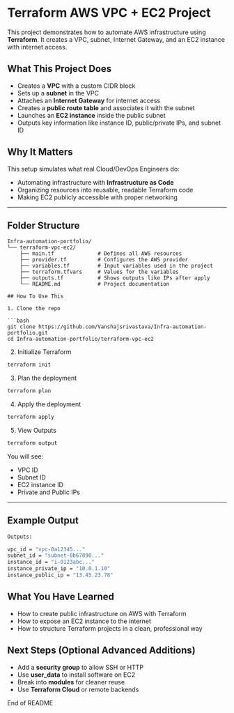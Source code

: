# Terraform AWS VPC + EC2 Project

This project demonstrates how to automate AWS infrastructure using **Terraform**. It creates a VPC, subnet, Internet Gateway, and an EC2 instance with internet access.

## What This Project Does

* Creates a **VPC** with a custom CIDR block
* Sets up a **subnet** in the VPC
* Attaches an **Internet Gateway** for internet access
* Creates a **public route table** and associates it with the subnet
* Launches an **EC2 instance** inside the public subnet
* Outputs key information like instance ID, public/private IPs, and subnet ID

## Why It Matters

This setup simulates what real Cloud/DevOps Engineers do:

* Automating infrastructure with **Infrastructure as Code**
* Organizing resources into reusable, readable Terraform code
* Making EC2 publicly accessible with proper networking

---

## Folder Structure

```
Infra-automation-portfolio/
└── terraform-vpc-ec2/
    ├── main.tf              # Defines all AWS resources
    ├── provider.tf          # Configures the AWS provider
    ├── variables.tf         # Input variables used in the project
    ├── terraform.tfvars     # Values for the variables
    ├── outputs.tf           # Shows outputs like IPs after apply
    └── README.md            # Project documentation

## How To Use This

1. Clone the repo

```bash
git clone https://github.com/Vanshajsrivastava/Infra-automation-portfolio.git
cd Infra-automation-portfolio/terraform-vpc-ec2
```

2. Initialize Terraform

```bash
terraform init
```

3. Plan the deployment

```bash
terraform plan
```

4. Apply the deployment

```bash
terraform apply
```

5. View Outputs

```bash
terraform output
```

You will see:

* VPC ID
* Subnet ID
* EC2 instance ID
* Private and Public IPs

---

## Example Output

```bash
Outputs:

vpc_id = "vpc-0a12345..."
subnet_id = "subnet-0b67890..."
instance_id = "i-0123abc..."
instance_private_ip = "10.0.1.10"
instance_public_ip = "13.45.23.78"
```

## What You Have Learned

* How to create public infrastructure on AWS with Terraform
* How to expose an EC2 instance to the internet
* How to structure Terraform projects in a clean, professional way

## Next Steps (Optional Advanced Additions)

* Add a **security group** to allow SSH or HTTP
* Use **user\_data** to install software on EC2
* Break into **modules** for cleaner reuse
* Use **Terraform Cloud** or remote backends

End of README

